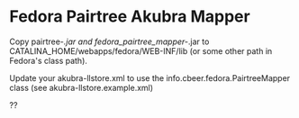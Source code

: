 # Fedora Pairtree Akubra Mapper

Copy pairtree-*.jar and fedora_pairtree_mapper-*.jar to
CATALINA_HOME/webapps/fedora/WEB-INF/lib (or some other path in Fedora's
class path). 

Update your akubra-llstore.xml to use the
info.cbeer.fedora.PairtreeMapper class (see akubra-llstore.example.xml)

??

